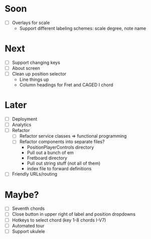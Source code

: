 # Soon

- [ ] Overlays for scale
  - Support different labeling schemes: scale degree, note name

# Next
- [ ] Support changing keys
- [ ] About screen
- [ ] Clean up position selector
  - Line things up
  - Column headings for Fret and CAGED I chord

# Later

- [ ] Deployment
- [ ] Analytics
- [ ] Refactor
  - [ ] Refactor service classes => functional programming
  - [ ] Refactor components into separate files?
    - PositionPlayerControls directory
    - Pull out a bunch of em
    - Fretboard directory
    - Pull out string stuff (not all of them)
    - index file to forward definitions
- [ ] Friendly URLs/routing

# Maybe?

- [ ] Seventh chords
- [ ] Close button in upper right of label and position dropdowns
- [ ] Hotkeys to select chord (key 1-8 chords I-V7)
- [ ] Automated tour
- [ ] Support ukulele
